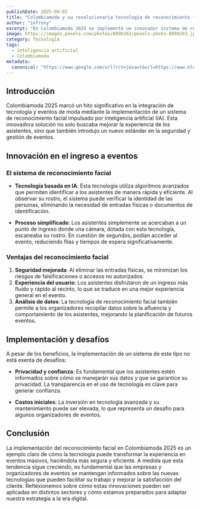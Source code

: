 ```yaml
---
publishDate: 2025-08-02
title: "Colombiamoda y su revolucionaria tecnología de reconocimiento facial para la entrada: así funcionó"
author: "infrony"
excerpt: "En Colombiamoda 2025 se implementó un innovador sistema de reconocimiento facial basado en inteligencia artificial para la entrada, mejorando la experiencia de los asistentes."
image: https://images.pexels.com/photos/8090263/pexels-photo-8090263.jpeg
category: Tecnología
tags:
  - inteligencia artificial
  - Colombiamoda
metadata:
  canonical: "https://www.google.com/url?rct=j&sa=t&url=https://www.elcolombiano.com/tecnologia/colombiamoda-2025-reconocimiento-facial-ia-IM28424941&ct=ga&cd=CAIyHDdlZmI2YWE1YjUxZDE4MjY6Y29tOmVzOlVTOlI&usg=AOvVaw2Ka41NRj1y9_SNKs_bLvtI"
---
```


## Introducción

Colombiamoda 2025 marcó un hito significativo en la integración de tecnología y eventos de moda mediante la implementación de un sistema de reconocimiento facial impulsado por inteligencia artificial (IA). Esta innovadora solución no solo buscaba mejorar la experiencia de los asistentes, sino que también introdujo un nuevo estándar en la seguridad y gestión de eventos.

## Innovación en el ingreso a eventos

### El sistema de reconocimiento facial

- **Tecnología basada en IA**: Esta tecnología utiliza algoritmos avanzados que permiten identificar a los asistentes de manera rápida y eficiente. Al observar su rostro, el sistema puede verificar la identidad de las personas, eliminando la necesidad de entradas físicas o documentos de identificación.
  
- **Proceso simplificado**: Los asistentes simplemente se acercaban a un punto de ingreso donde una cámara, dotada con esta tecnología, escaneaba su rostro. En cuestión de segundos, podían acceder al evento, reduciendo filas y tiempos de espera significativamente.

### Ventajas del reconocimiento facial

1. **Seguridad mejorada**: Al eliminar las entradas físicas, se minimizan los riesgos de falsificaciones o accesos no autorizados.
2. **Experiencia del usuario**: Los asistentes disfrutaron de un ingreso más fluido y rápido al recinto, lo que se traduce en una mejor experiencia general en el evento.
3. **Análisis de datos**: La tecnología de reconocimiento facial también permite a los organizadores recopilar datos sobre la afluencia y comportamiento de los asistentes, mejorando la planificación de futuros eventos.

## Implementación y desafíos

A pesar de los beneficios, la implementación de un sistema de este tipo no está exenta de desafíos:

- **Privacidad y confianza**: Es fundamental que los asistentes estén informados sobre cómo se manejarán sus datos y que se garantice su privacidad. La transparencia en el uso de tecnología es clave para generar confianza.
  
- **Costos iniciales**: La inversión en tecnología avanzada y su mantenimiento puede ser elevada, lo que representa un desafío para algunos organizadores de eventos.

## Conclusión

La implementación del reconocimiento facial en Colombiamoda 2025 es un ejemplo claro de cómo la tecnología puede transformar la experiencia en eventos masivos, haciéndola más segura y eficiente. A medida que esta tendencia sigue creciendo, es fundamental que las empresas y organizadores de eventos se mantengan informados sobre las nuevas tecnologías que pueden facilitar su trabajo y mejorar la satisfacción del cliente. Reflexionemos sobre cómo estas innovaciones pueden ser aplicadas en distintos sectores y cómo estamos preparados para adaptar nuestra estrategia a la era digital.